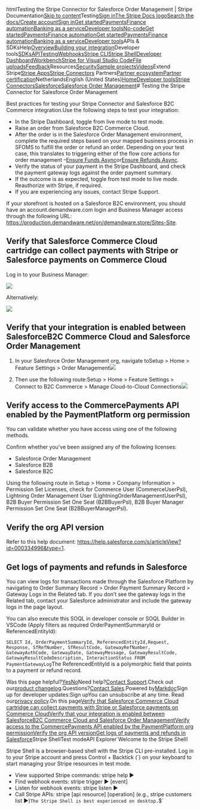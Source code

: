 htmlTesting the Stripe Connector for Salesforce Order Management | Stripe Documentation[Skip to content](#main-content)Testing[Sign in](https://dashboard.stripe.com/login?redirect=https%3A%2F%2Fdocs.stripe.com%2Fconnectors%2Fsalesforce-order-management%2Ftesting)[The Stripe Docs logo](/)[Search the docs/](#)[Create account](https://dashboard.stripe.com/register)[Sign in](https://dashboard.stripe.com/login?redirect=https%3A%2F%2Fdocs.stripe.com%2Fconnectors%2Fsalesforce-order-management%2Ftesting)[Get started](/get-started)[Payments](/payments)[Finance automation](/finance-automation)[Banking as a service](/financial-services)[Developer tools](/development)[No-code](/no-code)[Get started](/get-started)[Payments](/payments)[Finance automation](/finance-automation)[](#)[Get started](/get-started)[Payments](/payments)[Finance automation](/finance-automation)[Banking as a service](/financial-services)[Developer tools](/development)[](#)APIs & SDKsHelp[Overview](/docs/development)[Building your integration](#)Developer tools[SDKs](#)[API](#)[Testing](#)[Webhooks](#)[Stripe CLI](#)[Stripe Shell](#)[Developer Dashboard](#)[Workbench](#)[Stripe for Visual Studio Code](/docs/stripe-vscode)[File uploads](/docs/file-upload)[Feedback](/docs/dev-tools-csat)Resources[Security](#)[Sample projects](#)[Videos](#)Extend Stripe[Stripe Apps](#)[Stripe Connectors](#)
Partners[Partner ecosystem](/docs/partners)[Partner certification](/docs/partners/training-and-certification)NetherlandsEnglish (United States)[](#)[](#)[Home](/docs)[Developer tools](/docs/development)[Stripe Connectors](/docs/connectors)[Salesforce](/docs/connectors/salesforce)[Salesforce Order Management](/docs/connectors/salesforce-order-management)# Testing the Stripe Connector for Salesforce Order Management

Best practices for testing your Stripe Connector and Salesforce B2C Commerce integration.Use the following steps to test your integration:

- In the Stripe Dashboard, toggle from live mode to test mode.
- Raise an order from Salesforce B2C Commerce Cloud.
- After the order is in the Salesforce Order Management environment, complete the required steps based on your mapped business process in SFOMS to fulfill the order or refund an order. Depending on your test case, this translates to triggering either of the flow core actions for order management –[Ensure Funds Async](https://help.salesforce.com/s/articleView?id=sf.flow_ref_elements_om_actions_ensure_funds_async.htm&type=5)or[Ensure Refunds Async](https://help.salesforce.com/s/articleView?id=sf.flow_ref_elements_om_actions_ensure_refunds_async.htm&type=5).
- Verify the status of your payment in the Stripe Dashboard, and check the payment gateway logs against the order payment summary.
- If the outcome is as expected, toggle from test mode to live mode. Reauthorize with Stripe, if required.
- If you are experiencing any issues, contact Stripe Support.

If your storefront is hosted on a Salesforce B2C environment, you should have an account.demandware.com login and Business Manager access through the following URL: https://production.demandware.net/on/demandware.store/Sites-Site.

## Verify that  Salesforce Commerce Cloud cartridge can collect payments with Stripe or Salesforce payments on Commerce Cloud

Log in to your Business Manager:

![](https://b.stripecdn.com/docs-statics-srv/assets/sfom-verify-sfccb2c-1.213aaa94fd257b4e1c3a7a4e1f371e26.png)

Alternatively:

![](https://b.stripecdn.com/docs-statics-srv/assets/sfom-verify-sfccb2c-2.f84e63eb561d5a36669ab0e5bb9e1172.png)

## Verify that your integration is enabled between SalesforceB2C Commerce Cloud and Salesforce Order Management

1. In your Salesforce Order Management org, navigate toSetup > Home > Feature Settings > Order Management![](https://b.stripecdn.com/docs-statics-srv/assets/sfom-verify-sfcc-om-1.2eedd5483a7fae74fc94ebba9667b83a.png)


2. Then use the following route:Setup > Home > Feature Settings > Connect to B2C Commerce > Manage Cloud-to-Cloud Connections![](https://b.stripecdn.com/docs-statics-srv/assets/sfom-verify-sfcc-om-2.fbcb617ab3d23a05ee262a157b1f91c9.png)



## Verify access to the CommercePayments API enabled by the PaymentPlatform org permission

You can validate whether you have access using one of the following methods.

Confirm whether you’ve been assigned any of the following licenses:

- Salesforce Order Management
- Salesforce B2B
- Salesforce B2C

Using the following route in Setup > Home > Company Information > Permission Set Licenses, check for Commerce User (CommerceUserPsl), Lightning Order Management User (LightningOrderManagementUserPsl), B2B Buyer Permission Set One Seat (B2BBuyerPsl), B2B Buyer Manager Permission Set One Seat (B2BBuyerManagerPsl).

## Verify the org API version

Refer to this help document: https://help.salesforce.com/s/articleView?id=000334996&type=1.

## Get logs of payments and refunds in Salesforce

You can view logs for transactions made through the Salesforce Platform by navigating to Order Summary Record > Order Payment Summary Record > Gateway Logs in the Related tab. If you don’t see the gateway logs in the Related tab, contact your Salesforce administrator and include the gateway logs in the page layout.

You can also execute this SOQL in developer console or SOQL Builder in VSCode (Apply filters as required OrderPaymentSummaryId or ReferencedEntityId):

`SELECT Id, OrderPaymentSummaryId, ReferencedEntityId,Request, Response, SfRefNumber, SfResultCode, GatewayRefNumber, GatewayAuthCode, GatewayDate, GatewayMessage, GatewayResultCode, GatewayResultCodeDescription, InteractionStatus FROM PaymentGatewayLog`The ReferencedEntityId is a polymorphic field that points to a payment or refund record.

Was this page helpful?[Yes](#)[No](#)Need help?[Contact Support](https://support.stripe.com/).Check out our[product changelog](https://stripe.com/blog/changelog).Questions?[Contact Sales](https://stripe.com/contact/sales).Powered by[Markdoc](https://markdoc.dev)Sign up for developer updates:Sign upYou can unsubscribe at any time. Read our[privacy policy](https://stripe.com/privacy).On this page[Verify that  Salesforce Commerce Cloud cartridge can collect payments with Stripe or Salesforce payments on Commerce Cloud](#verify-that-salesforce-commerce-cloud-cartridge-can-collect-payments-with-stripe-or-salesforce-payments-on-commerce-cloud)[Verify that your integration is enabled between SalesforceB2C Commerce Cloud and Salesforce Order Management](#verify-that-your-integration-is-enabled-between-salesforceb2c-commerce-cloud-and-salesforce-order-management)[Verify access to the CommercePayments API enabled by the PaymentPlatform org permission](#verify-access-to-the-commercepayments-api-enabled-by-the-paymentplatform-org-permission)[Verify the org API version](#verify-the-org-api-version)[Get logs of payments and refunds in Salesforce](#get-logs-of-payments-and-refunds-in-salesforce)Stripe ShellTest modeAPI Explorer[](https://stripe.com/docs/stripe-cli#install)`Welcome to the Stripe Shell!

Stripe Shell is a browser-based shell with the Stripe CLI pre-installed. Log in to your
Stripe account and press Control + Backtick (`) on your keyboard to start managing your Stripe
resources in test mode.

- View supported Stripe commands: stripe help ▶️
- Find webhook events: stripe trigger ▶️ [event]
- Listen for webhook events: stripe listen ▶
- Call Stripe APIs: stripe [api resource] [operation] (e.g., stripe customers list ▶️)`The Stripe Shell is best experienced on desktop.`$`